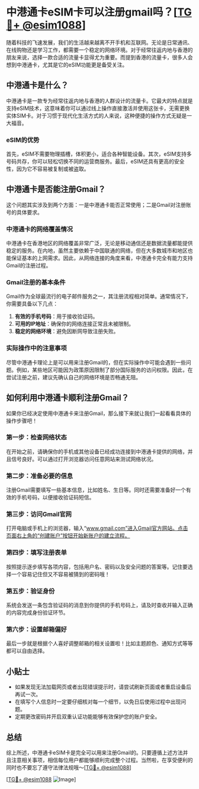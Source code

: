 # 中港通卡eSIM卡可以注册gmail吗？[[TG💪+ @esim1088](https://t.me/s/esim1088)]

随着科技的飞速发展，我们的生活越来越离不开手机和互联网。无论是日常通讯、在线购物还是学习工作，都需要一个稳定的网络环境。对于经常往返内地与香港的朋友来说，选择一款合适的流量卡显得尤为重要。而提到香港的流量卡，很多人会想到中港通卡，尤其是它的eSIM功能更是备受关注。

## 中港通卡是什么？

中港通卡是一款专为经常往返内地与香港的人群设计的流量卡。它最大的特点就是支持eSIM技术，这意味着你可以通过线上操作直接激活并使用这张卡，无需更换实体SIM卡。对于习惯于现代化生活方式的人来说，这种便捷的操作方式无疑是一大福音。

### eSIM的优势

首先，eSIM不需要物理插槽，体积更小，适合各种智能设备。其次，eSIM支持多号码共存，你可以轻松切换不同的运营商服务。最后，eSIM还具有更高的安全性，因为它不容易被复制或被盗取。

## 中港通卡是否能注册Gmail？

这个问题其实涉及到两个方面：一是中港通卡能否正常使用；二是Gmail对注册账号的具体要求。

### 中港通卡的网络覆盖情况

中港通卡在香港地区的网络覆盖非常广泛，无论是移动通信还是数据流量都能提供稳定的服务。在内地，虽然主要依赖于中国联通的网络，但在大多数城市和地区也能保证基本的上网需求。因此，从网络连接的角度来看，中港通卡完全有能力支持Gmail的注册过程。

### Gmail注册的基本条件

Gmail作为全球最流行的电子邮件服务之一，其注册流程相对简单。通常情况下，你需要具备以下几点：

1. **有效的手机号码**：用于接收验证码。
2. **可用的IP地址**：确保你的网络连接正常且未被限制。
3. **稳定的网络环境**：避免因断网导致注册失败。

### 实际操作中的注意事项

尽管中港通卡理论上是可以用来注册Gmail的，但在实际操作中可能会遇到一些问题。例如，某些地区可能因为政策原因限制了部分国际服务的访问权限。因此，在尝试注册之前，建议先确认自己的网络环境是否畅通无阻。

## 如何利用中港通卡顺利注册Gmail？

如果你已经决定使用中港通卡来注册Gmail，那么接下来就让我们一起看看具体的操作步骤吧！

### 第一步：检查网络状态

在开始之前，请确保你的手机或其他设备已经成功连接到中港通卡提供的网络，并且信号良好。可以通过打开浏览器访问任意网站来测试网络状况。

### 第二步：准备必要的信息

注册Gmail需要填写一些基本信息，比如姓名、生日等。同时还需要准备好一个有效的手机号码，以便接收验证码短信。

### 第三步：访问Gmail官网

打开电脑或手机上的浏览器，输入“www.gmail.com”进入Gmail官方网站。点击页面右上角的“创建账户”按钮开始新账户的建立流程。

### 第四步：填写注册表单

按照提示逐步填写各项内容，包括用户名、密码以及安全问题的答案等。记住要选择一个容易记住但又不容易被猜到的密码哦！

### 第五步：验证身份

系统会发送一条包含验证码的消息到你提供的手机号码上，请及时查收并输入正确的内容完成身份验证环节。

### 第六步：设置邮箱偏好

最后一步就是根据个人喜好调整邮箱的相关设置啦！比如主题颜色、通知方式等等都可以自由选择。

## 小贴士

- 如果发现无法加载网页或者出现错误提示时，请尝试刷新页面或者重启设备后再试一次。
- 在填写个人信息时一定要仔细核对每一个细节，以免日后使用过程中出现问题。
- 定期更改密码并开启双重认证功能能够有效保护您的账户安全。

## 总结

综上所述，中港通卡eSIM卡是完全可以用来注册Gmail的。只要遵循上述方法并且注意相关事项，相信每位用户都能够顺利完成整个过程。当然啦，在享受便利的同时也不要忘了遵守法律法规哦～[[TG💪+ @esim1088](https://t.me/s/esim1088)]

[[TG💪+ @esim1088](https://t.me/s/esim1088) ![Image](https://i.postimg.cc/4NQfJmqS/Snipaste-2025-05-13-00-14-12.png)]